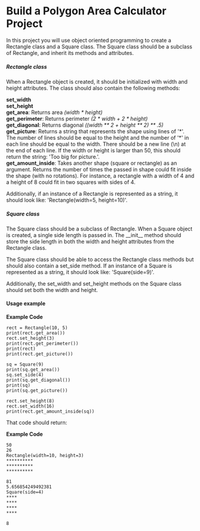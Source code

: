 # Build a Polygon Area Calculator Project

In this project you will use object oriented programming to create a Rectangle class and a Square class. The Square class should be a subclass of Rectangle, and inherit its methods and attributes.  

##### **Rectangle class**  

When a Rectangle object is created, it should be initialized with width and height attributes. The class should also contain the following methods:  

**set_width**  
**set_height**  
**get_area**: Returns area *(width * height)*  
**get_perimeter**: Returns perimeter *(2 * width + 2 * height)*  
**get_diagonal**: Returns diagonal *((width ** 2 + height ** 2) ** .5)*  
**get_picture**: Returns a string that represents the shape using lines of '\*'. The number of lines should be equal to the height and the number of '*' in each line should be equal to the width. There should be a new line (\n) at the end of each line. If the width or height is larger than 50, this should return the string: 'Too big for picture.'.  
**get_amount_inside**: Takes another shape (square or rectangle) as an argument. Returns the number of times the passed in shape could fit inside the shape (with no rotations). For instance, a rectangle with a width of 4 and a height of 8 could fit in two squares with sides of 4.  

Additionally, if an instance of a Rectangle is represented as a string, it should look like: 'Rectangle(width=5, height=10)'.


##### **Square class**

The Square class should be a subclass of Rectangle. When a Square object is created, a single side length is passed in. The \_\_init\_\_ method should store the side length in both the width and height attributes from the Rectangle class.  

The Square class should be able to access the Rectangle class methods but should also contain a set_side method. If an instance of a Square is represented as a string, it should look like: 'Square(side=9)'.  

Additionally, the set_width and set_height methods on the Square class should set both the width and height.  

#### **Usage example**
**Example Code**  

```
rect = Rectangle(10, 5)
print(rect.get_area())
rect.set_height(3)
print(rect.get_perimeter())
print(rect)
print(rect.get_picture())

sq = Square(9)
print(sq.get_area())
sq.set_side(4)
print(sq.get_diagonal())
print(sq)
print(sq.get_picture())

rect.set_height(8)
rect.set_width(16)
print(rect.get_amount_inside(sq))
```

That code should return:  

**Example Code**  

```
50
26
Rectangle(width=10, height=3)
**********
**********
**********

81
5.656854249492381
Square(side=4)
****
****
****
****

8
```